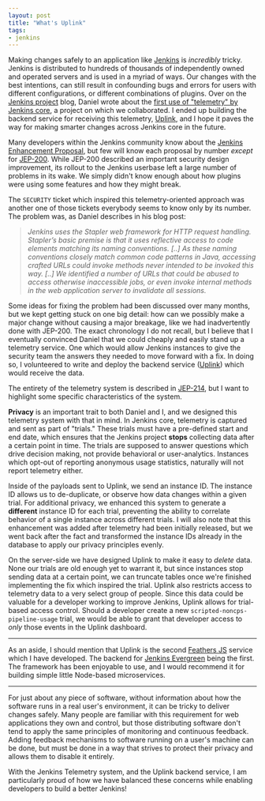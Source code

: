 ```yaml
---
layout: post
title: "What's Uplink"
tags:
- jenkins
---
```


Making changes safely to an application like [Jenkins](https://jenkins.io) is
_incredibly_ tricky. Jenkins is distributed to hundreds of thousands of
independently owned and operated servers and is used in a myriad of ways.
Our changes with the best intentions, can still result in confounding bugs and errors
for users with different configurations, or different combinations of plugins.  Over on
the [Jenkins project](https://jenkins.io/) blog, Daniel wrote about the [first
use of "telemetry" by Jenkins
core](https://jenkins.io/blog/2019/05/05/telemetry-success), a project on which
we collaborated. I ended up building the backend service for receiving this
telemetry, [Uplink](https://github.com/jenkins-infra/uplink), and I hope it
paves the way for making smarter changes across Jenkins core in the future.

Many developers within the Jenkins community know about the [Jenkins Enhancement
Proposal](http://github.com/jenkinsci/jep), but few will know each proposal by
number _except_ for [JEP-200](https://jenkins.io/blog/2018/01/13/jep-200/).
While JEP-200 described an important security design improvement, its rollout
to the Jenkins userbase left a large number of problems in its wake. We simply
didn't know enough about how plugins were using some features and how they
might break.

The `SECURITY` ticket which inspired this telemetry-oriented approach was
another one of those tickets everybody seems to know only by its number. The
problem was, as Daniel describes in his blog post:

> *Jenkins uses the Stapler web framework for HTTP request handling. Stapler’s
> basic premise is that it uses reflective access to code elements matching its
> naming conventions. [..] As these naming conventions closely match common code
> patterns in Java, accessing crafted URLs could invoke methods never intended to
> be invoked this way. [..] We identified a number of URLs that could be abused
> to access otherwise inaccessible jobs, or even invoke internal methods in the
> web application server to invalidate all sessions.*

Some ideas for fixing the problem had been discussed over many months, but we
kept getting stuck on one big detail: how can we possibly make a major change
without causing a major breakage, like we had inadvertently done with JEP-200.
The exact chronology I do not recall, but I believe that I eventually
convinced Daniel that we could cheaply and easily stand up a telemetry service.
One which would allow Jenkins instances to give the security team the answers
they needed to move forward with a fix. In doing so, I volunteered to write and
deploy the backend service ([Uplink](https://github.com/jenkins-infra/uplink))
which would receive the data.

The entirety of the telemetry system is described in
[JEP-214](https://github.com/jenkinsci/jep/blob/master/jep/214/README.adoc),
but I want to highlight some specific characteristics of the system.

**Privacy** is an important trait to both Daniel and I, and we designed this
telemetry system with that in mind. In Jenkins core, telemetry is captured and
sent as part of "trials." These trials must have a pre-defined start and end
date, which ensures that the Jenkins project **stops** collecting data after a
certain point in time. The trials are supposed to answer questions which drive
decision making, not provide behavioral or user-analytics. Instances which
opt-out of reporting anonymous usage statistics, naturally will not report
telemetry either.

Inside of the payloads sent to Uplink, we send an instance ID. The instance ID
allows us to de-duplicate, or observe how data changes within a given trial.
For additional privacy, we enhanced this system to generate a **different**
instance ID for each trial, preventing the ability to correlate behavior of a
single instance across different trials. I will also note that this enhancement
was added after telemetry had been initially released, but we went back after
the fact and transformed the instance IDs already in the database to apply our
privacy principles evenly.

On the server-side we have designed Uplink to make it easy to _delete_ data.
None our trials are old enough yet to warrant it, but since instances stop
sending data at a certain point, we can truncate tables once we're finished
implementing the fix which inspired the trial. Uplink also restricts access to
telemetry data to a very select group of people. Since this data could be
valuable for a developer working to improve Jenkins, Uplink allows for
trial-based access control. Should a developer create a new
`scripted-noncps-pipeline-usage` trial, we would be able to grant that
developer access to _only_ those events in the Uplink dashboard.

---

As an aside, I should mention that Uplink is the second [Feathers
JS](https://feathersjs.com) service which I have developed. The backend for
[Jenkins Evergreen](https://github.com/jenkins-infra/evergreen) being the
first. The framework has been enjoyable to use, and I would recommend it for
building simple little Node-based microservices.

---


For just about any piece of software, without information about how the
software runs in a real user's environment, it can be tricky to deliver changes
safely. Many people are familiar with this requirement for web applications
they own and control, but those distributing software don't tend to apply the
same principles of monitoring and continuous feedback. Adding feedback
mechanisms to software running on a user's machine can be done, but must be
done in a way that strives to protect their privacy and allows them to disable
it entirely.

With the Jenkins Telemetry system, and the Uplink backend service, I am
particularly proud of how we have balanced these concerns while enabling
developers to build a better Jenkins!
